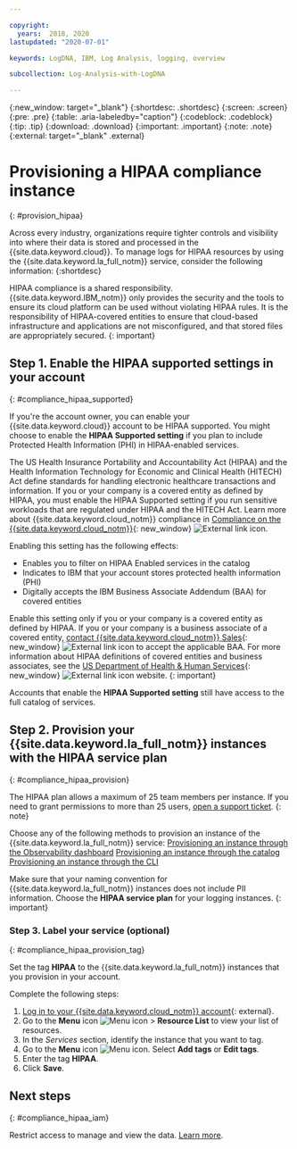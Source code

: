 ```yaml
---

copyright:
  years:  2018, 2020
lastupdated: "2020-07-01"

keywords: LogDNA, IBM, Log Analysis, logging, overview

subcollection: Log-Analysis-with-LogDNA

---
```


{:new_window: target="_blank"}
{:shortdesc: .shortdesc}
{:screen: .screen}
{:pre: .pre}
{:table: .aria-labeledby="caption"}
{:codeblock: .codeblock}
{:tip: .tip}
{:download: .download}
{:important: .important}
{:note: .note}
{:external: target="_blank" .external}

# Provisioning a HIPAA compliance instance
{: #provision_hipaa}

Across every industry, organizations require tighter controls and visibility into where their data is stored and processed in the {{site.data.keyword.cloud}}. To manage logs for HIPAA resources by using the {{site.data.keyword.la_full_notm}} service, consider the following information:
{:shortdesc}

HIPAA compliance is a shared responsibility. {{site.data.keyword.IBM_notm}} only provides the security and the tools to ensure its cloud platform can be used without violating HIPAA rules. It is the responsibility of HIPAA-covered entities to ensure that cloud-based infrastructure and applications are not misconfigured, and that stored files are appropriately secured.
{: important}

## Step 1. Enable the HIPAA supported settings in your account
{: #compliance_hipaa_supported}

If you're the account owner, you can enable your {{site.data.keyword.cloud}} account to be HIPAA supported. You might choose to enable the **HIPAA Supported setting** if you plan to include Protected Health Information (PHI) in HIPAA-enabled services.

The US Health Insurance Portability and Accountability Act (HIPAA) and the Health Information Technology for Economic and Clinical Health (HITECH) Act define standards for handling electronic healthcare transactions and information. If you or your company is a covered entity as defined by HIPAA, you must enable the HIPAA Supported setting if you run sensitive workloads that are regulated under HIPAA and the HITECH Act. Learn more about {{site.data.keyword.cloud_notm}} compliance in [Compliance on the {{site.data.keyword.cloud_notm}}](https://www.ibm.com/cloud/compliance){: new_window} ![External link icon](../icons/launch-glyph.svg "External link icon").

Enabling this setting has the following effects:

* Enables you to filter on HIPAA Enabled services in the catalog
* Indicates to IBM that your account stores protected health information (PHI)
* Digitally accepts the IBM Business Associate Addendum (BAA) for covered entities

Enable this setting only if you or your company is a covered entity as defined by HIPAA. If you or your company is a business associate of a covered entity, [contact {{site.data.keyword.cloud_notm}} Sales](https://www.ibm.com/account/reg/us-en/signup?formid=MAIL-wcp){: new_window} ![External link icon](../icons/launch-glyph.svg "External link icon") to accept the applicable BAA. For more information about HIPAA definitions of covered entities and business associates, see the [US Department of Health & Human Services](https://www.hhs.gov/hipaa/for-professionals/covered-entities/index.html){: new_window} ![External link icon](../icons/launch-glyph.svg "External link icon") website.
{: important}

Accounts that enable the **HIPAA Supported setting** still have access to the full catalog of services. 


## Step 2. Provision your {{site.data.keyword.la_full_notm}} instances with the HIPAA service plan
{: #compliance_hipaa_provision}

The HIPAA plan allows a maximum of 25 team members per instance. If you need to grant permissions to more than 25 users, [open a support ticket](/docs/get-support).
{: note}


Choose any of the following methods to provision an instance of the {{site.data.keyword.la_full_notm}} service:
[Provisioning an instance through the Observability dashboard](/docs/Log-Analysis-with-LogDNA?topic=Log-Analysis-with-LogDNA-provision#provision_ui)
[Provisioning an instance through the catalog](/docs/Log-Analysis-with-LogDNA?topic=Log-Analysis-with-LogDNA-provision#provision_catalog)
[Provisioning an instance through the CLI](/docs/Log-Analysis-with-LogDNA?topic=Log-Analysis-with-LogDNA-provision#provision_cli)

Make sure that your naming convention for {{site.data.keyword.la_full_notm}} instances does not include PII information. Choose the **HIPAA service plan** for your logging instances.
{: important}


### Step 3. Label your service (optional)
{: #compliance_hipaa_provision_tag}

Set the tag **HIPAA** to the {{site.data.keyword.la_full_notm}} instances that you provision in your account.

Complete the following steps:

1. [Log in to your {{site.data.keyword.cloud_notm}} account](https://cloud.ibm.com/login){: external}.
2. Go to the **Menu** icon ![Menu icon](../icons/icon_hamburger.svg) &gt; **Resource List** to view your list of resources. 
3. In the *Services* section, identify the instance that you want to tag.
4. Go to the **Menu** icon ![Menu icon](../icons/icon_hamburger.svg). Select **Add tags** or **Edit tags**.
5. Enter the tag **HIPAA**.
6. Click **Save**.
 
## Next steps
{: #compliance_hipaa_iam}

Restrict access to manage and view the data. [Learn more](/docs/Log-Analysis-with-LogDNA?topic=Log-Analysis-with-LogDNA-iam).





